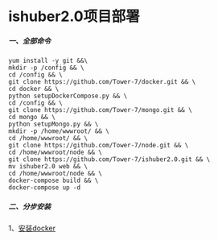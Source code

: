 # ishuber2.0项目部署
##### 一、全部命令
 ```
 yum install -y git &&\
mkdir -p /config && \
cd /config && \
git clone https://github.com/Tower-7/docker.git && \
cd docker && \
python setupDockerCompose.py && \
cd /config && \
git clone https://github.com/Tower-7/mongo.git && \
cd mongo && \
python setupMongo.py && \
mkdir -p /home/wwwroot/ && \
cd /home/wwwroot/ && \
git clone https://github.com/Tower-7/node.git && \
cd /home/wwwroot/node && \
git clone https://github.com/Tower-7/ishuber2.0.git && \
mv ishuber2.0 web && \
cd /home/wwwroot/node && \ 
docker-compose build && \
docker-compose up -d
```

##### 二、分步安装

 1、[安装docker](https://github.com/Tower-7/docker/blob/master/README.md)

